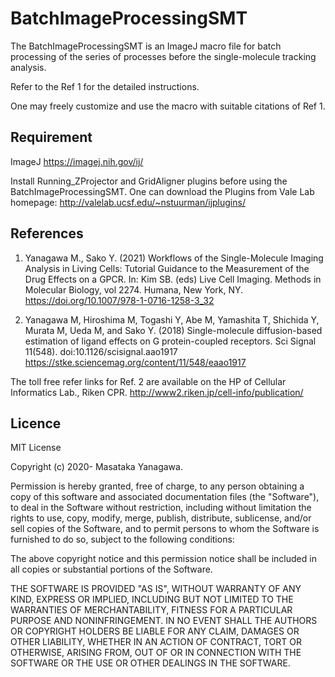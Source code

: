 # BatchImageProcessingSMT

The BatchImageProcessingSMT is an ImageJ macro file for batch processing of the series of processes before the single-molecule tracking analysis. 

Refer to the Ref 1 for the detailed instructions.

One may freely customize and use the macro with suitable citations of Ref 1. 


## Requirement

ImageJ
https://imagej.nih.gov/ij/

Install Running_ZProjector and GridAligner plugins before using the BatchImageProcessingSMT. 
One can download the Plugins from Vale Lab homepage: 
http://valelab.ucsf.edu/~nstuurman/ijplugins/ 


## References

1. Yanagawa M., Sako Y. (2021) Workflows of the Single-Molecule Imaging Analysis in Living Cells: Tutorial Guidance to the Measurement of the Drug Effects on a GPCR. In: Kim SB. (eds) Live Cell Imaging. Methods in Molecular Biology, vol 2274. Humana, New York, NY. https://doi.org/10.1007/978-1-0716-1258-3_32

2. Yanagawa M, Hiroshima M, Togashi Y, Abe M, Yamashita T, Shichida Y, Murata M, Ueda M, and Sako Y. (2018) Single-molecule diffusion-based estimation of ligand effects on G protein-coupled receptors. 
Sci Signal 11(548). doi:10.1126/scisignal.aao1917
https://stke.sciencemag.org/content/11/548/eaao1917

The toll free refer links for Ref. 2 are available on the HP of Cellular Informatics Lab., Riken CPR. http://www2.riken.jp/cell-info/publication/


## Licence

MIT License

Copyright (c) 2020- Masataka Yanagawa.

Permission is hereby granted, free of charge, to any person obtaining a copy
of this software and associated documentation files (the "Software"), to deal
in the Software without restriction, including without limitation the rights
to use, copy, modify, merge, publish, distribute, sublicense, and/or sell
copies of the Software, and to permit persons to whom the Software is
furnished to do so, subject to the following conditions:

The above copyright notice and this permission notice shall be included in all
copies or substantial portions of the Software.

THE SOFTWARE IS PROVIDED "AS IS", WITHOUT WARRANTY OF ANY KIND, EXPRESS OR
IMPLIED, INCLUDING BUT NOT LIMITED TO THE WARRANTIES OF MERCHANTABILITY,
FITNESS FOR A PARTICULAR PURPOSE AND NONINFRINGEMENT. IN NO EVENT SHALL THE
AUTHORS OR COPYRIGHT HOLDERS BE LIABLE FOR ANY CLAIM, DAMAGES OR OTHER
LIABILITY, WHETHER IN AN ACTION OF CONTRACT, TORT OR OTHERWISE, ARISING FROM,
OUT OF OR IN CONNECTION WITH THE SOFTWARE OR THE USE OR OTHER DEALINGS IN THE
SOFTWARE.

